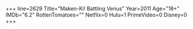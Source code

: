 +++
line=2629
Title="Maken-Ki! Battling Venus"
Year=2011
Age="18+"
IMDb="6.2"
RottenTomatoes=""
Netflix=0
Hulu=1
PrimeVideo=0
Disney=0
+++

